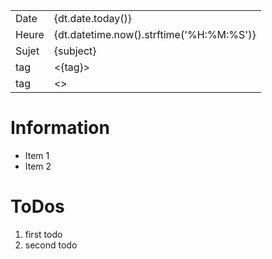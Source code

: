 |||
| - | - |
| Date | {dt.date.today()} |
| Heure | {dt.datetime.now().strftime('%H:%M:%S')} |
| Sujet | {subject} | 
| tag | <{tag}> |
| tag | <> | 

# Information

* Item 1 
* Item 2


# ToDos 

1. first todo
2. second todo



